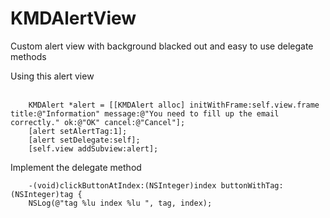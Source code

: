 # KMDAlertView
Custom alert view with background blacked out and easy to use delegate methods

Using this alert view<br><br>

```obj-c
    KMDAlert *alert = [[KMDAlert alloc] initWithFrame:self.view.frame title:@"Information" message:@"You need to fill up the email correctly." ok:@"OK" cancel:@"Cancel"];
    [alert setAlertTag:1];
    [alert setDelegate:self];
    [self.view addSubview:alert];
   ```
Implement the delegate method<br>
```obj-c
    -(void)clickButtonAtIndex:(NSInteger)index buttonWithTag:(NSInteger)tag {
   	NSLog(@"tag %lu index %lu ", tag, index);
  ```
